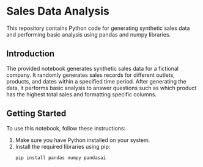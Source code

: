 # Sales Data Analysis

This repository contains Python code for generating synthetic sales data and performing basic analysis using pandas and numpy libraries.

## Introduction

The provided notebook generates synthetic sales data for a fictional company. 
It randomly generates sales records for different outlets, products, and dates within a specified time period. 
After generating the data, it performs basic analysis to answer questions such as which product has the highest total sales and formatting specific columns.

## Getting Started

To use this notebook, follow these instructions:

1. Make sure you have Python installed on your system.
2. Install the required libraries using pip:
   ```bash
   pip install pandas numpy pandasai